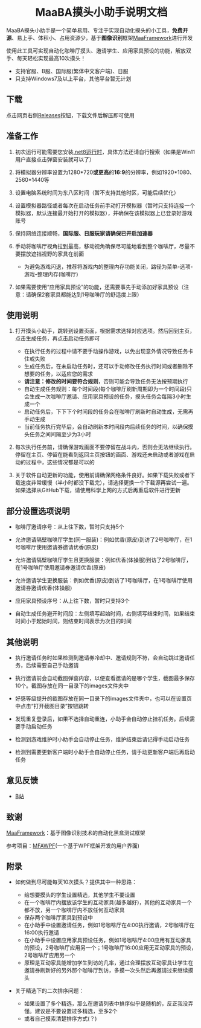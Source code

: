 <div align="center">

# MaaBA摸头小助手说明文档

</div>

MaaBA摸头小助手是一个简单易用、专注于实现自动化摸头的小工具，**免费开源**、易上手、体积小、占用资源少，基于**图像识别**框架[MaaFramework](https://github.com/MaaXYZ/MaaFramework)进行开发

使用此工具可实现自动化咖啡厅摸头、邀请学生、应用家具预设的功能，解放双手、每天轻松实现最高10次摸头！

- 支持官服、B服、国际服(繁体中文客户端)、日服
- 只支持Windows7及以上平台，其他平台暂无计划

## 下载

点击网页右侧[Releases](https://github.com/ManuelLau/MaaBATapAssistant/releases)按钮，下载文件后解压即可使用

## 准备工作

1. 初次运行可能需要您安装[.net8运行时](https://dotnet.microsoft.com/zh-cn/download/dotnet/8.0)，具体方法还请自行搜索（如果是Win11用户直接点击弹窗安装就可以了）

2. 将模拟器分辨率设置为1280\*720**或更高**的**16:9**的分辨率，例如1920\*1080、2560\*1440等

3. 设置电脑系统时间为东八区时间（暂不支持其他时区，可能后续优化）

4. 设置模拟器路径或者每次在启动任务前手动打开模拟器（暂时只支持连接一个模拟器，默认连接最开始打开的模拟器），并确保在该模拟器上已登录好游戏账号

5. 保持网络连接顺畅，**国际服、日服玩家请确保已开启加速器**

6. 手动将咖啡厅视角拉到最高，移动视角确保尽可能地看到整个咖啡厅，尽量不要摆放遮挡视野的家具在前面

    - 为避免游戏闪退，推荐将游戏内的整理内存功能关闭，路径为菜单-选项-游戏-整理内存(咖啡厅)

7. 如果需要使用“应用家具预设”的功能，还需要事先手动添加好家具预设（注意：请确保2套家具都能达到1号咖啡厅的舒适度上限）

## 使用说明

1. 打开摸头小助手，跳转到设置页面，根据需求选择对应选项。然后回到主页，点击生成任务，再点击启动任务即可

    - 在执行任务的过程中请不要手动操作游戏，以免出现意外情况导致任务卡住或失败
    - 生成任务后，在未启动任务时，还可以手动修改任务执行时间或者删除不想要的任务，以适应您的需求
    - **请注意：修改的时间要符合规则**，否则可能会导致任务无法按预期执行
    - 自动生成任务规则：每个时间段(每个咖啡厅刷新周期即为一个时间段)只会生成一次咖啡厅邀请、应用家具预设的任务，摸头任务会每隔3小时生成一个
    - 启动任务后，下下下个时间段的任务会在咖啡厅刷新时自动生成，无需再手动生成
    - 当前任务执行完毕后，会自动刷新本时间段内后续任务的时间，以确保摸头任务之间间隔至少为3小时

2. 每次执行任务前，请确保游戏画面不要停留在战斗内，否则会无法继续执行。停留在主页、停留在能看到返回主页按钮的画面、游戏还未启动或者游戏在启动的过程中，这些情况都是可以的

3. 关于软件自动更新的功能，使用前请确保网络条件良好。如果下载失败或者下载速度非常缓慢（半小时都没下载完），请选择更换一个下载源再尝试一遍。如果选择从GitHub下载，请使用科学上网的方式后再重启软件进行更新

## 部分设置选项说明

- 咖啡厅邀请序号：从上往下数，暂时只支持5个

- 允许邀请隔壁咖啡厅学生(同一服装)：例如优香(原皮)到访了2号咖啡厅，在1号咖啡厅使用邀请券邀请优香(原皮)

- 允许邀请隔壁咖啡厅学生且更换服装：例如优香(体操服)到访了2号咖啡厅，在1号咖啡厅使用邀请券邀请优香(原皮)

- 允许邀请学生更换服装：例如优香(原皮)到访了1号咖啡厅，在1号咖啡厅使用邀请券邀请优香(体操服)

- 应用家具预设序号：从上往下数，暂时只支持3个

- 自动生成任务避开时间段：左侧填写起始时间，右侧填写结束时间，如果结束时间小于起始时间，则结束时间表示为次日的时间

## 其他说明

- 执行邀请任务时如果检测到邀请券冷却中、邀请规则不符，会自动跳过邀请任务，后续需要自己手动邀请

- 执行邀请前会自动截图弹窗内容，以便查看邀请的是哪个学生，截图最多保存10个。截图存放在同一目录下的images文件夹中

- 好感等级提升的截图存放在同一目录下的images文件夹中，也可以在设置页中点击“打开截图目录”按钮跳转

- 发现重复登录后，如果不选择自动重连，小助手会自动停止挂机任务。后续需要手动启动任务

- 检测到游戏维护时小助手会自动停止任务，维护结束后请记得手动启动任务

- 检测到需要更新客户端时小助手会自动停止任务，请手动更新客户端后再启动任务

## 意见反馈

- [B站](https://www.bilibili.com/opus/1058736840406728723)

## 致谢

[MaaFramework](https://github.com/MaaXYZ/MaaFramework)：基于图像识别技术的自动化黑盒测试框架

参考项目：[MFAWPF](https://github.com/SweetSmellFox/MFAWPF)(一个基于WPF框架开发的用户界面)

## 附录

- 如何做到尽可能每天10次摸头？提供其中一种思路：
    - 给想要摸头的学生设置精选，其他学生不要设置
    - 在一个咖啡厅内摆放该学生的互动家具(越多越好)，其他的互动家具一个都不放，另一个咖啡厅内不放任何互动家具
    - 保存两个咖啡厅家具到预设中
    - 在小助手中设置邀请任务，例如1号咖啡厅在4:00执行邀请，2号咖啡厅在16:00执行邀请
    - 在小助手中设置应用家具预设任务，例如1号咖啡厅4:00应用有互动家具的预设，2号咖啡厅应用另一个；1号咖啡厅16:00应用无互动家具的预设，2号咖啡厅应用另一个
    - 原理是互动家具能增加学生到访的几率，通过合理摆放互动家具让学生在邀请券刷新好的另外那个咖啡厅到访，多摸一次头然后再邀请过来继续摸头

- 关于精选下的二次排序问题：
    - 如果设置了多个精选，那么在邀请列表中排序似乎是随机的，反正我没弄懂。建议是不要设置过多精选，至多2个
    - 或者自己摸索清楚排序方式(？)